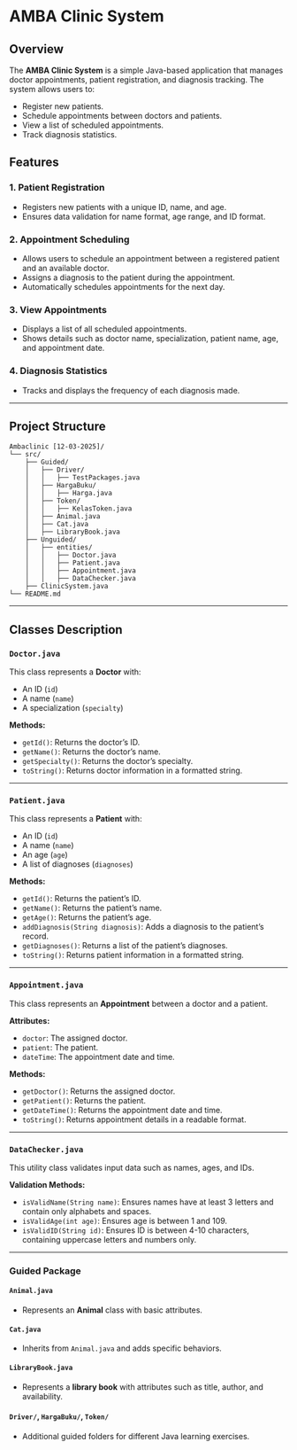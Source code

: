 # AMBA Clinic System

## Overview
The **AMBA Clinic System** is a simple Java-based application that manages doctor appointments, patient registration, and diagnosis tracking. The system allows users to:
- Register new patients.
- Schedule appointments between doctors and patients.
- View a list of scheduled appointments.
- Track diagnosis statistics.

## Features
### 1. Patient Registration  
- Registers new patients with a unique ID, name, and age.
- Ensures data validation for name format, age range, and ID format.

### 2. Appointment Scheduling  
- Allows users to schedule an appointment between a registered patient and an available doctor.
- Assigns a diagnosis to the patient during the appointment.
- Automatically schedules appointments for the next day.

### 3. View Appointments  
- Displays a list of all scheduled appointments.
- Shows details such as doctor name, specialization, patient name, age, and appointment date.

### 4. Diagnosis Statistics  
- Tracks and displays the frequency of each diagnosis made.

---

## Project Structure

```
Ambaclinic [12-03-2025]/
└── src/
    ├── Guided/
    │   ├── Driver/
    │   │   ├── TestPackages.java
    │   ├── HargaBuku/
    │   │   ├── Harga.java
    │   ├── Token/
    │   │   ├── KelasToken.java
    │   ├── Animal.java
    │   ├── Cat.java
    │   ├── LibraryBook.java
    ├── Unguided/
    │   ├── entities/
    │   │   ├── Doctor.java
    │   │   ├── Patient.java
    │   │   ├── Appointment.java
    │   │   ├── DataChecker.java
    ├── ClinicSystem.java
└── README.md

```

---

## Classes Description

### `Doctor.java`
This class represents a **Doctor** with:
- An ID (`id`)
- A name (`name`)
- A specialization (`specialty`)

**Methods:**
- `getId()`: Returns the doctor’s ID.
- `getName()`: Returns the doctor’s name.
- `getSpecialty()`: Returns the doctor’s specialty.
- `toString()`: Returns doctor information in a formatted string.

---

### `Patient.java`
This class represents a **Patient** with:
- An ID (`id`)
- A name (`name`)
- An age (`age`)
- A list of diagnoses (`diagnoses`)

**Methods:**
- `getId()`: Returns the patient’s ID.
- `getName()`: Returns the patient’s name.
- `getAge()`: Returns the patient’s age.
- `addDiagnosis(String diagnosis)`: Adds a diagnosis to the patient’s record.
- `getDiagnoses()`: Returns a list of the patient’s diagnoses.
- `toString()`: Returns patient information in a formatted string.

---

### `Appointment.java`
This class represents an **Appointment** between a doctor and a patient.

**Attributes:**
- `doctor`: The assigned doctor.
- `patient`: The patient.
- `dateTime`: The appointment date and time.

**Methods:**
- `getDoctor()`: Returns the assigned doctor.
- `getPatient()`: Returns the patient.
- `getDateTime()`: Returns the appointment date and time.
- `toString()`: Returns appointment details in a readable format.

---

### `DataChecker.java`
This utility class validates input data such as names, ages, and IDs.

**Validation Methods:**
- `isValidName(String name)`: Ensures names have at least 3 letters and contain only alphabets and spaces.
- `isValidAge(int age)`: Ensures age is between 1 and 109.
- `isValidID(String id)`: Ensures ID is between 4-10 characters, containing uppercase letters and numbers only.

---

### Guided Package

#### `Animal.java`
- Represents an **Animal** class with basic attributes.

#### `Cat.java`
- Inherits from `Animal.java` and adds specific behaviors.

#### `LibraryBook.java`
- Represents a **library book** with attributes such as title, author, and availability.

#### `Driver/`, `HargaBuku/`, `Token/`
- Additional guided folders for different Java learning exercises.
